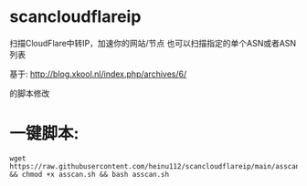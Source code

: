 # scancloudflareip
扫描CloudFlare中转IP，加速你的网站/节点
也可以扫描指定的单个ASN或者ASN列表

基于:
http://blog.xkool.nl/index.php/archives/6/

的脚本修改

# 一键脚本:
````
wget https://raw.githubusercontent.com/heinu112/scancloudflareip/main/asscan.sh && chmod +x asscan.sh && bash asscan.sh
````
